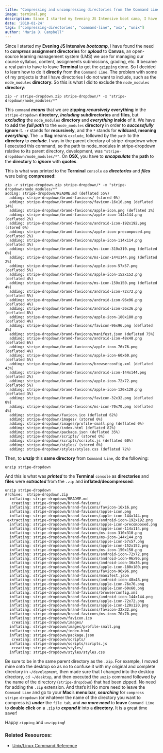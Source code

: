 ```yaml
---
title: "Compressing and uncompressing directories from the Command Line"
image: terminal.png
description: Since I started my Evening JS Intensive boot camp, I have found the need to compress assignment directories for upload to Canvas.
date: '2018-01-24'
tags: ["compressing-directories", "command-line", "osx", "unix"]
author: "Maria D. Campbell"
---
```


Since I started my **Evening JS Intensive** ***bootcamp***, I have found the need to ***compress*** **assignment directories** for ***upload*** to **Canvas**, an open-source learning management system (LMS) we use for managing our course syllabus, content, assignments submissions, grading, etc. It became a real pain to have to leave **Terminal** to get the `gzipping` done. So I decided to learn how to do it **directly** from the `Command Line`. The problem with some of my projects is that I have directories I do not want to include, such as the `node_modules` **directory**. So this is what I did to exclude the `node_modules` **directory**:

```shell
zip -r stripe-dropdown.zip stripe-dropdown/* -x "stripe-dropdown/node_modules/*"
```

This `command` ***means*** that we are **zipping** ***recursively*** **everything** in the `stripe-dropdown` **directory**, ***including*** **subdirectories** and **files**, but ***excluding*** the `node_modules` **directory** and ***everything*** **inside** of it. We have to **add** the ***full path*** to the `node_modules` **directory** in order to ***successfully*** **ignore** it. `-r` stands for **recursively**, and the `*` stands for **wildcard**, **meaning** ***everything***. The `-x` **flag** means `exclude`, followed by the `path` to the **directory** to ***exclude***. I was in the parent directory of stripe-dropdown when I executed this command, so the path to node_modules in stripe-dropdown relative to its parent directory, development, was `"stripe-dropddown/node_modules/*"`. On **OSX**, you have to ***encapsulate*** the **path** to the **directory** to ***ignore*** with **quotes**.

This is what was printed to the **Terminal** `console` as ***directories*** and ***files*** were being **compressed**:

```shell
zip -r stripe-dropdown.zip stripe-dropdown/* -x "stripe-dropdown/node_modules/*"
adding: stripe-dropdown/README.md (deflated 55%)
  adding: stripe-dropdown/brand-favicons/ (stored 0%)
  adding: stripe-dropdown/brand-favicons/favicon-16x16.png (deflated 14%)
  adding: stripe-dropdown/brand-favicons/apple-icon.png (deflated 2%)
  adding: stripe-dropdown/brand-favicons/apple-icon-144x144.png (deflated 2%)
  adding: stripe-dropdown/brand-favicons/android-icon-192x192.png (stored 0%)
  adding: stripe-dropdown/brand-favicons/apple-icon-precomposed.png (deflated 2%)
  adding: stripe-dropdown/brand-favicons/apple-icon-114x114.png (deflated 3%)
  adding: stripe-dropdown/brand-favicons/ms-icon-310x310.png (deflated 6%)
  adding: stripe-dropdown/brand-favicons/ms-icon-144x144.png (deflated 2%)
  adding: stripe-dropdown/brand-favicons/apple-icon-57x57.png (deflated 5%)
  adding: stripe-dropdown/brand-favicons/apple-icon-152x152.png (deflated 4%)
  adding: stripe-dropdown/brand-favicons/ms-icon-150x150.png (deflated 4%)
  adding: stripe-dropdown/brand-favicons/android-icon-72x72.png (deflated 5%)
  adding: stripe-dropdown/brand-favicons/android-icon-96x96.png (deflated 4%)
  adding: stripe-dropdown/brand-favicons/android-icon-36x36.png (deflated 8%)
  adding: stripe-dropdown/brand-favicons/apple-icon-180x180.png (deflated 4%)
  adding: stripe-dropdown/brand-favicons/favicon-96x96.png (deflated 4%)
  adding: stripe-dropdown/brand-favicons/manifest.json (deflated 75%)
  adding: stripe-dropdown/brand-favicons/android-icon-48x48.png (deflated 6%)
  adding: stripe-dropdown/brand-favicons/apple-icon-76x76.png (deflated 4%)
  adding: stripe-dropdown/brand-favicons/apple-icon-60x60.png (deflated 5%)
  adding: stripe-dropdown/brand-favicons/browserconfig.xml (deflated 43%)
  adding: stripe-dropdown/brand-favicons/android-icon-144x144.png (deflated 2%)
  adding: stripe-dropdown/brand-favicons/apple-icon-72x72.png (deflated 5%)
  adding: stripe-dropdown/brand-favicons/apple-icon-120x120.png (deflated 3%)
  adding: stripe-dropdown/brand-favicons/favicon-32x32.png (deflated 8%)
  adding: stripe-dropdown/brand-favicons/ms-icon-70x70.png (deflated 4%)
  adding: stripe-dropdown/favicon.ico (deflated 62%)
  adding: stripe-dropdown/images/ (stored 0%)
  adding: stripe-dropdown/images/profile-small.png (deflated 0%)
  adding: stripe-dropdown/index.html (deflated 82%)
  adding: stripe-dropdown/package.json (deflated 35%)
  adding: stripe-dropdown/scripts/ (stored 0%)
  adding: stripe-dropdown/scripts/scripts.js (deflated 60%)
  adding: stripe-dropdown/styles/ (stored 0%)
  adding: stripe-dropdown/styles/styles.css (deflated 72%)
  ```

Then, to ***unzip*** this **same directory** from `Command Line`, do the following:

```shell
unzip stripe-dropdown
```

And this is what was ***printed*** to the **Terminal** `console` as **directories** and **files** were ***extracted*** from the `.zip` and **inflated/decompressed**:

```shell
unzip stripe-dropdown
Archive:  stripe-dropdown.zip
  inflating: stripe-dropdown/README.md
   creating: stripe-dropdown/brand-favicons/
  inflating: stripe-dropdown/brand-favicons/favicon-16x16.png
  inflating: stripe-dropdown/brand-favicons/apple-icon.png
  inflating: stripe-dropdown/brand-favicons/apple-icon-144x144.png
 extracting: stripe-dropdown/brand-favicons/android-icon-192x192.png
  inflating: stripe-dropdown/brand-favicons/apple-icon-precomposed.png
  inflating: stripe-dropdown/brand-favicons/apple-icon-114x114.png
  inflating: stripe-dropdown/brand-favicons/ms-icon-310x310.png
  inflating: stripe-dropdown/brand-favicons/ms-icon-144x144.png
  inflating: stripe-dropdown/brand-favicons/apple-icon-57x57.png
  inflating: stripe-dropdown/brand-favicons/apple-icon-152x152.png
  inflating: stripe-dropdown/brand-favicons/ms-icon-150x150.png
  inflating: stripe-dropdown/brand-favicons/android-icon-72x72.png
  inflating: stripe-dropdown/brand-favicons/android-icon-96x96.png
  inflating: stripe-dropdown/brand-favicons/android-icon-36x36.png
  inflating: stripe-dropdown/brand-favicons/apple-icon-180x180.png
  inflating: stripe-dropdown/brand-favicons/favicon-96x96.png
  inflating: stripe-dropdown/brand-favicons/manifest.json
  inflating: stripe-dropdown/brand-favicons/android-icon-48x48.png
  inflating: stripe-dropdown/brand-favicons/apple-icon-76x76.png
  inflating: stripe-dropdown/brand-favicons/apple-icon-60x60.png
  inflating: stripe-dropdown/brand-favicons/browserconfig.xml
  inflating: stripe-dropdown/brand-favicons/android-icon-144x144.png
  inflating: stripe-dropdown/brand-favicons/apple-icon-72x72.png
  inflating: stripe-dropdown/brand-favicons/apple-icon-120x120.png
  inflating: stripe-dropdown/brand-favicons/favicon-32x32.png
  inflating: stripe-dropdown/brand-favicons/ms-icon-70x70.png
  inflating: stripe-dropdown/favicon.ico
   creating: stripe-dropdown/images/
  inflating: stripe-dropdown/images/profile-small.png
  inflating: stripe-dropdown/index.html
  inflating: stripe-dropdown/package.json
   creating: stripe-dropdown/scripts/
  inflating: stripe-dropdown/scripts/scripts.js
   creating: stripe-dropdown/styles/
  inflating: stripe-dropdown/styles/styles.css
```

Be sure to be in the same parent directory as the `.zip`. For example, I moved mine onto the desktop so as no to confuse it with my original and complete directory in `~/development`, then made sure that I changed into the desktop directory, `cd ~/desktop`, and then executed the `unzip` command followed by the name of the directory (`stripe-dropdown`) that had been zipped. No need for adding the `.zip` extension. And that’s it! No more need to leave the `Command Line` and go to your **Mac**’s **menu bar**, ***searching*** for `compress stripe-dropdown` (or whatever the name of the directory you want to compress is) ***under*** the `file tab`, and ***no more need*** to **leave** `Command Line` to **double click** on a `.zip` to ***expand it*** into a **directory**. It is a great time saver!

Happy `zipping` and `unzipping`!

### Related Resources:

+ [Unix/Linux Command Reference](https://files.fosswire.com/2007/08/fwunixref.pdf)





